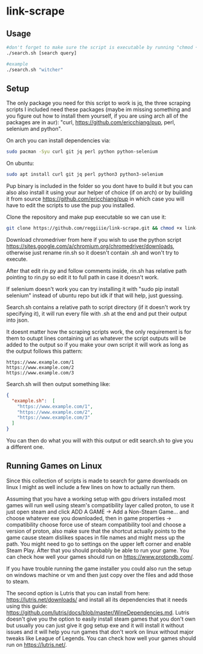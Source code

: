 # link-scrape

## Usage
```bash
#don't forget to make sure the script is executable by running "chmod +x search.sh"
./search.sh [search query]

#example
./search.sh "witcher"
```

## Setup
The only package you need for this script to work is jq, the three scraping scripts I included need these packages (maybe im missing something and you figure out how to install them yourself, if you are using arch all of the packages are in aur): "curl, https://github.com/ericchiang/pup, perl, selenium and python".

On arch you can install dependencies via:
```bash
sudo pacman -Syu curl git jq perl python python-selenium
```

On ubuntu:
```bash
sudo apt install curl git jq perl python3 python3-selenium
```

Pup binary is included in the folder so you dont have to build it but you can also also install it using your aur helper of choice (if on arch) or by building it from source https://github.com/ericchiang/pup in which case you will have to edit the scripts to use the pup you installed.

Clone the repository and make pup executable so we can use it:
```bash
git clone https://github.com/reggiiie/link-scrape.git && chmod +x link-scrape/scripts/pup
```

Download chromedriver from here if you wish to use the python script https://sites.google.com/a/chromium.org/chromedriver/downloads, otherwise just rename rin.sh so it doesn't contain .sh and won't try to execute.

After that edit rin.py and follow comments inside, rin.sh has relative path pointing to rin.py so edit it to full path in case it doesn't work.

If selenium doesn't work you can try installing it with "sudo pip install selenium" instead of ubuntu repo but idk if that will help, just guessing.

Search.sh contains a relative path to script directory (if it doesn't work try specifying it), it will run every file with .sh at the end and put their output into json.

It doesnt matter how the scraping scripts work, the only requirement is for them to outupt lines containing url as whatever the script outputs will be added to the output so if you make your own script it will work as long as the output follows this pattern:
```
https://www.example.com/1
https://www.example.com/2
https://www.example.com/3
```
Search.sh will then output something like:
```json
{
  "example.sh":  [
    "https://www.example.com/1",
    "https://www.example.com/2",
    "https://www.example.com/3"
  ]
}
```
You can then do what you will with this output or edit search.sh to give you a different one.

## Running Games on Linux
Since this collection of scripts is made to search for game downloads on linux I might as well include a few lines on how to actually run them.

Assuming that you have a working setup with gpu drivers installed most games will run well using steam's compatibility layer called proton, to use it just open steam and click ADD A GAME -> Add a Non-Steam Game... and choose whatever exe you downloaded, then in game properties -> compatibility choose force use of steam compatibility tool and choose a version of proton, also make sure that the shortcut actually points to the game cause steam dislikes spaces in file names and might mess up the path. You might need to go to settings on the upper left corner and enable Steam Play. After that you should probably be able to run your game. You can check how well your games should run on https://www.protondb.com/.

If you have trouble running the game installer you could also run the setup on windows machine or vm and then just copy over the files and add those to steam.

The second option is Lutris that you can install from here: https://lutris.net/downloads/ and install all its dependencies that it needs using this guide: https://github.com/lutris/docs/blob/master/WineDependencies.md. Lutris doesn't give you the option to easily install steam games that you don't own but usually you can just give it gog setup exe and it will install it without issues and it will help you run games that don't work on linux without major tweaks like League of Legends. You can check how well your games should run on https://lutris.net/.
